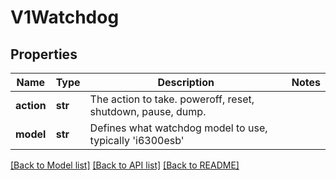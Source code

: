 # V1Watchdog

## Properties
Name | Type | Description | Notes
------------ | ------------- | ------------- | -------------
**action** | **str** | The action to take. poweroff, reset, shutdown, pause, dump. | 
**model** | **str** | Defines what watchdog model to use, typically &#39;i6300esb&#39; | 

[[Back to Model list]](../README.md#documentation-for-models) [[Back to API list]](../README.md#documentation-for-api-endpoints) [[Back to README]](../README.md)


